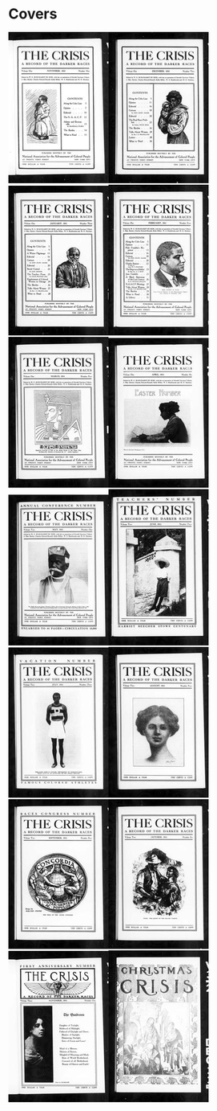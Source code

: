 # Covers

![](Images/1910-11_1_1.jpg)![](Images/1910-12_1_2.jpg)![](Images/1911-01_1_3.jpg)![](Images/1911-02_1_4.jpg)![](Images/1911-03_1_5.jpg)![](Images/1911-04_1_6.jpg)![](Images/1911-05_2_1.jpg)![](Images/1911-06_2_2.jpg)![](Images/1911-07_2_3.jpg)![](Images/1911-08_2_4.jpg)![](Images/1911-09_2_5.jpg)![](Images/1911-10_2_6.jpg)![](Images/1911-11_3_1.jpg)![](Images/1911-12_3_2.jpg)
